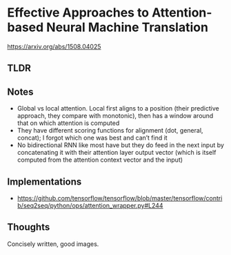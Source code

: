 # Effective Approaches to Attention-based Neural Machine Translation

https://arxiv.org/abs/1508.04025

## TLDR

## Notes
- Global vs local attention. Local first aligns to a position (their predictive approach, they compare with monotonic), then has a window around that on which attention is computed
- They have different scoring functions for alignment (dot, general, concat); I forgot which one was best and can’t find it
- No bidirectional RNN like most have but they do feed in the next input by concatenating it with their attention layer output vector (which is itself computed from the attention context vector and the input)

## Implementations
- https://github.com/tensorflow/tensorflow/blob/master/tensorflow/contrib/seq2seq/python/ops/attention_wrapper.py#L244


## Thoughts
Concisely written, good images.
